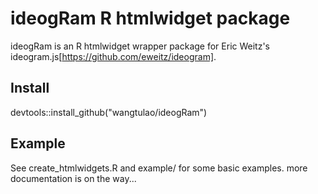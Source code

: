 # ideogRam R htmlwidget package

ideogRam is an R htmlwidget wrapper package for Eric Weitz's ideogram.js[https://github.com/eweitz/ideogram].

## Install

devtools::install_github("wangtulao/ideogRam")

## Example

See create_htmlwidgets.R and example/ for some basic examples. more documentation is on the way...


